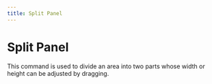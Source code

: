 ```yaml
---
title: Split Panel
---
```


# Split Panel

<div>This command is used to divide an area into two parts whose width or height can be adjusted by dragging.</div>
